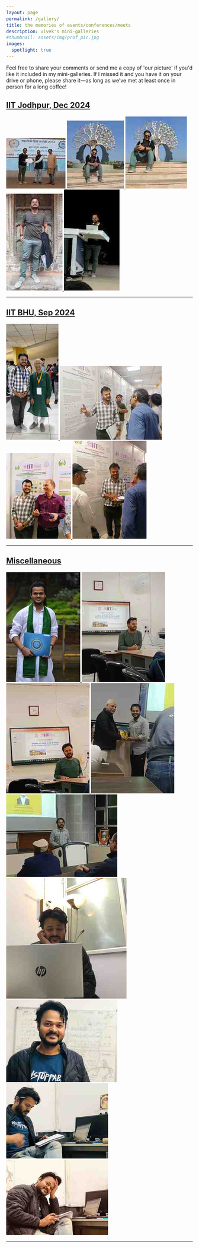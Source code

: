 ```yaml
---
layout: page
permalink: /gallery/
title: the memories of events/conferences/meets
description: vivek's mini-galleries
#thumbnail: assets/img/prof_pic.jpg
images:
  spotlight: true
---
```


Feel free to share your comments or send me a copy of 'our picture' if you'd like it included in my mini-galleries. If I missed it and you have it on your drive or phone, please share it—as long as we’ve met at least once in person for a long coffee!


## [IIT Jodhpur, Dec 2024]()
<div class="spotlight-group">
    <a class="spotlight" href="/assets/img/iitjodhpur/1.jpg">
        <img src="/assets/img/iitjodhpur/small/1.jpg" />
    </a>
    <a class="spotlight" href="/assets/img/iitjodhpur/3.jpg">
        <img src="/assets/img/iitjodhpur/small/3.jpg" />
    </a>
    <a class="spotlight" href="/assets/img/iitjodhpur/4.jpg">
        <img src="/assets/img/iitjodhpur/small/4.jpg" />
    </a>
    <a class="spotlight" href="/assets/img/iitjodhpur/2.jpg">
        <img src="/assets/img/iitjodhpur/small/2.jpg" />
    </a>
    <a class="spotlight" href="/assets/img/iitjodhpur/5.jpg">
        <img src="/assets/img/iitjodhpur/small/5.jpg" />
    </a>
</div>

---

## [IIT BHU, Sep 2024]()
<div class="spotlight-group">
    <a class="spotlight" href="/assets/img/iitbhu/1.jpg">
        <img src="/assets/img/iitbhu/small/1.jpg" />
    </a>
    <a class="spotlight" href="/assets/img/iitbhu/2.jpg">
        <img src="/assets/img/iitbhu/small/2.jpg" />
    </a>
    <a class="spotlight" href="/assets/img/iitbhu/3.jpg">
        <img src="/assets/img/iitbhu/small/3.jpg" />
    </a>
    <a class="spotlight" href="/assets/img/iitbhu/4.jpg">
        <img src="/assets/img/iitbhu/small/4.jpg" />
    </a>
</div>

---

## [Miscellaneous]()
<!-- Group 1 -->
<div class="spotlight-group">
    <a class="spotlight" href="/assets/img/miscellaneous/1.JPG">
        <img src="/assets/img/miscellaneous/small/1.JPG" />
    </a>
    <a class="spotlight" href="/assets/img/miscellaneous/2.JPG">
        <img src="/assets/img/miscellaneous/small/2.JPG" />
    </a>
    <a class="spotlight" href="/assets/img/miscellaneous/3.JPG">
        <img src="/assets/img/miscellaneous/small/3.JPG" />
    </a>
    <a class="spotlight" href="/assets/img/miscellaneous/4.JPG">
        <img src="/assets/img/miscellaneous/small/4.JPG" />
    </a>
    <a class="spotlight" href="/assets/img/miscellaneous/5.JPG">
        <img src="/assets/img/miscellaneous/small/5.JPG" />
    </a>
</div>
<!-- Group 2 -->
<div class="spotlight-group">
    <a class="spotlight" href="/assets/img/miscellaneous/6.JPG">
        <img src="/assets/img/miscellaneous/small/6.JPG" />
    </a>
    <a class="spotlight" href="/assets/img/miscellaneous/7.JPG">
        <img src="/assets/img/miscellaneous/small/7.JPG" />
    </a>
    <a class="spotlight" href="/assets/img/miscellaneous/8.JPG">
        <img src="/assets/img/miscellaneous/small/8.JPG" />
    </a>
    <a class="spotlight" href="/assets/img/miscellaneous/9.JPG">
        <img src="/assets/img/miscellaneous/small/9.JPG" />
    </a>
</div>

---